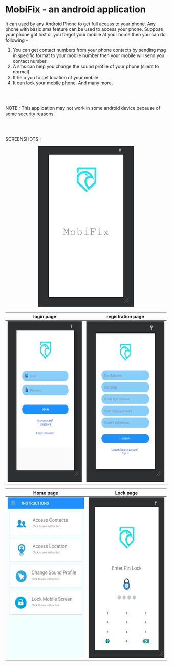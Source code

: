 # MobiFix - an android application

It can used by any Android Phone to get full access to your phone. Any phone with basic sms feature can be used to access your phone. Suppose your phone got lost or you forgot your mobile at your home then you can do following -

1) You can get contact numbers from your phone contacts by sending msg in specific format to your mobile number then your mobile will send you contact number.
2) A sms can help you change the sound profile of your phone (silent to normal).
3) It help you to get location of your mobile.
4) It can lock your mobile phone.
And many more.

<br>
<br>

NOTE : This application may not work in some android device because of some security reasons.

<br>
<br>


SCREENSHOTS : 

<p align="center"><img src="https://github.com/ajayjoy22/MobiFix/blob/master/splashscreen.png" width="300" height="500"></p>

login page                            |   registration page
:-----------------------------------: | :----------------------------------:
<img src="https://github.com/ajayjoy22/MobiFix/blob/master/login.png" width="300" height="500"> | <img src="https://github.com/ajayjoy22/MobiFix/blob/master/registration%20(1).PNG" width="300" height="500"> 

Home page                            |   Lock page
:-----------------------------------: | :----------------------------------:
<img src="https://github.com/ajayjoy22/MobiFix/blob/master/home.jpeg" width="300" height="500"> | <img src="https://github.com/ajayjoy22/MobiFix/blob/master/pin.png" width="300" height="500"> 


<br>
<br>
<br>
